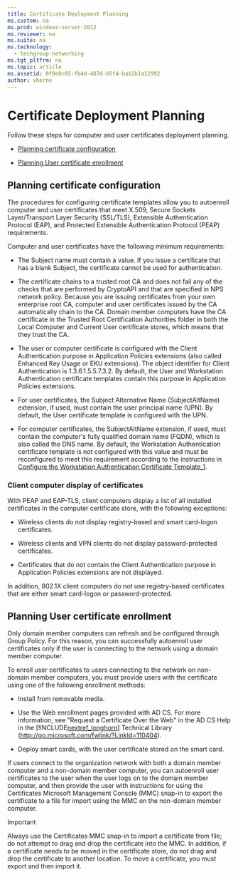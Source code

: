 ```yaml
---
title: Certificate Deployment Planning
ms.custom: na
ms.prod: windows-server-2012
ms.reviewer: na
ms.suite: na
ms.technology: 
  - techgroup-networking
ms.tgt_pltfrm: na
ms.topic: article
ms.assetid: 0f9e0c65-fb4d-487d-b5f4-bab2b1a12992
author: vhorne
---
```

# Certificate Deployment Planning
Follow these steps for computer and user certificates deployment planning.  
  
-   [Planning certificate configuration](#bkmk_certconfig)  
  
-   [Planning User certificate enrollment](#bkmk_user)  
  
## <a name="bkmk_certconfig"></a>Planning certificate configuration  
The procedures for configuring certificate templates allow you to autoenroll computer and user certificates that meet X.509, Secure Sockets Layer\/Transport Layer Security \(SSL\/TLS\), Extensible Authentication Protocol \(EAP\), and Protected Extensible Authentication Protocol \(PEAP\) requirements.  
  
Computer and user certificates have the following minimum requirements:  
  
-   The Subject name must contain a value. If you issue a certificate that has a blank Subject, the certificate cannot be used for authentication.  
  
-   The certificate chains to a trusted root CA and does not fail any of the checks that are performed by CryptoAPI and that are specified in NPS network policy. Because you are issuing certificates from your own enterprise root CA, computer and user certificates issued by the CA automatically chain to the CA. Domain member computers have the CA certificate in the Trusted Root Certification Authorities folder in both the Local Computer and Current User certificate stores, which means that they trust the CA.  
  
-   The user or computer certificate is configured with the Client Authentication purpose in Application Policies extensions \(also called Enhanced Key Usage or EKU extensions\). The object identifier for Client Authentication is 1.3.6.1.5.5.7.3.2. By default, the User and Workstation Authentication certificate templates contain this purpose in Application Policies extensions.  
  
-   For user certificates, the Subject Alternative Name \(SubjectAltName\) extension, if used, must contain the user principal name \(UPN\). By default, the User certificate template is configured with the UPN.  
  
-   For computer certificates, the SubjectAltName extension, if used, must contain the computer's fully qualified domain name \(FQDN\), which is also called the DNS name. By default, the Workstation Authentication certificate template is not configured with this value and must be reconfigured to meet this requirement according to the instructions in [Configure the Workstation Authentication Certificate Template_1](../Topic/Configure-the-Workstation-Authentication-Certificate-Template_1.md).  
  
### Client computer display of certificates  
With PEAP and EAP\-TLS, client computers display a list of all installed certificates in the computer certificate store, with the following exceptions:  
  
-   Wireless clients do not display registry\-based and smart card\-logon certificates.  
  
-   Wireless clients and VPN clients do not display password\-protected certificates.  
  
-   Certificates that do not contain the Client Authentication purpose in Application Policies extensions are not displayed.  
  
In addition, 802.1X client computers do not use registry\-based certificates that are either smart card\-logon or password\-protected.  
  
## <a name="bkmk_user"></a>Planning User certificate enrollment  
Only domain member computers can refresh and be configured through Group Policy. For this reason, you can successfully autoenroll user certificates only if the user is connecting to the network using a domain member computer.  
  
To enroll user certificates to users connecting to the network on non\-domain member computers, you must provide users with the certificate using one of the following enrollment methods:  
  
-   Install from removable media.  
  
-   Use the Web enrollment pages provided with AD CS. For more information, see "Request a Certificate Over the Web" in the AD CS Help in the [!INCLUDE[nextref_longhorn](../Token/nextref_longhorn_md.md)] Technical Library \([http:\/\/go.microsoft.com\/fwlink\/?LinkId\=110404](http://go.microsoft.com/fwlink/?LinkId=110404)\).  
  
-   Deploy smart cards, with the user certificate stored on the smart card.  
  
If users connect to the organization network with both a domain member computer and a non\-domain member computer, you can autoenroll user certificates to the user when the user logs on to the domain member computer, and then provide the user with instructions for using the Certificates Microsoft Management Console \(MMC\) snap\-in to export the certificate to a file for import using the MMC on the non\-domain member computer.  
  
> [!IMPORTANT]  
> Always use the Certificates MMC snap\-in to import a certificate from file; do not attempt to drag and drop the certificate into the MMC. In addition, if a certificate needs to be moved in the certificate store, do not drag and drop the certificate to another location. To move a certificate, you must export and then import it.  
  
